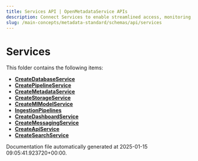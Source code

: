 ```yaml
---
title: Services API | OpenMetadataService APIs
description: Connect Services to enable streamlined access, monitoring, or search of enterprise data using secure and scalable integrations.
slug: /main-concepts/metadata-standard/schemas/api/services
---
```


# Services

This folder contains the following items:

- [**CreateDatabaseService**](/main-concepts/metadata-standard/schemas/api/services/createdatabaseservice)
- [**CreatePipelineService**](/main-concepts/metadata-standard/schemas/api/services/createpipelineservice)
- [**CreateMetadataService**](/main-concepts/metadata-standard/schemas/api/services/createmetadataservice)
- [**CreateStorageService**](/main-concepts/metadata-standard/schemas/api/services/createstorageservice)
- [**CreateMlModelService**](/main-concepts/metadata-standard/schemas/api/services/createmlmodelservice)
- [**IngestionPipelines**](/main-concepts/metadata-standard/schemas/api/services/ingestionpipelines)
- [**CreateDashboardService**](/main-concepts/metadata-standard/schemas/api/services/createdashboardservice)
- [**CreateMessagingService**](/main-concepts/metadata-standard/schemas/api/services/createmessagingservice)
- [**CreateApiService**](/main-concepts/metadata-standard/schemas/api/services/createapiservice)
- [**CreateSearchService**](/main-concepts/metadata-standard/schemas/api/services/createsearchservice)


Documentation file automatically generated at 2025-01-15 09:05:41.923720+00:00.
